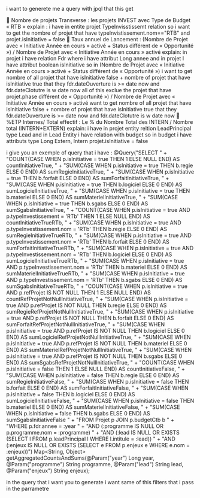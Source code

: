 i want to generete me a query with jpql that this get

	Nombre de projets Transverse : les projets INVEST avec Type de Budget « RTB » explain : i have in entite projet TypeInvisstissemt relation so i want to get the nombre of projet that have typeInvistissement.nom=="RTB" and projet.isInitiative = false
	Taux annuel de Lancement : (Nombre de Projet avec « Initiative Année en cours » activé + Status différent de « Opportunité ») / Nombre de Projet avec « Initiative Année en cours » activé explain: in projet i have relation Fdr where i have attribut Long annee and in projet I have attribut boolean isInitiative so in (Nombre de Projet avec « Initiative Année en cours » activé + Status différent de « Opportunité ») i want to get nombre of all projet that have isInitiative false + nombre of projet that have isInitiative true that they fdr.dateOuverture is >= date now and fdr.dateClotutre is w date now all of this exclue the projet that have projet.phase différent de « Opportunité ») /  Nombre de Projet avec « Initiative Année en cours » activé  want to get nombre of all projet that have isInitiative false + nombre of projet that have isInitiative true that they fdr.dateOuverture is >= date now and fdr.dateClotutre is w date now 
	%ETP Internes/ Total effectif : Le % du Nombre Total des  INTERN / Nombre total (INTERN+EXTERN) explain: i have in projet entity reltion LeadPrincipal type Lead and in Lead Entity i have relation with budget so in budget i have attributs type Long Extern, Intern projet.isInitiative = false


i give you an exemple of query that i have :   @Query("SELECT "
            + "COUNT(CASE WHEN p.isInitiative = true THEN 1 ELSE NULL END) AS countInitiativeTrue, "
            + "SUM(CASE WHEN p.isInitiative = true THEN b.regie ELSE 0 END) AS sumRegieInitiativeTrue, "
            + "SUM(CASE WHEN p.isInitiative = true THEN b.forfait ELSE 0 END) AS sumForfaitInitiativeTrue, "
            + "SUM(CASE WHEN p.isInitiative = true THEN b.logiciel ELSE 0 END) AS sumLogicielInitiativeTrue, "
            + "SUM(CASE WHEN p.isInitiative = true THEN b.materiel ELSE 0 END) AS sumMaterielInitiativeTrue, "
            + "SUM(CASE WHEN p.isInitiative = true THEN b.sgabs ELSE 0 END) AS sumSgabsInitiativeTrue, "
            + "COUNT(CASE WHEN p.isInitiative = true AND p.typeInvestissement = 'RTb' THEN 1 ELSE NULL END) AS countInitiativeTrueRTb, "
            + "SUM(CASE WHEN p.isInitiative = true AND p.typeInvestissement.nom = 'RTb' THEN b.regie ELSE 0 END) AS sumRegieInitiativeTrueRTb, "
            + "SUM(CASE WHEN p.isInitiative = true AND p.typeInvestissement.nom = 'RTb' THEN b.forfait ELSE 0 END) AS sumForfaitInitiativeTrueRTb, "
            + "SUM(CASE WHEN p.isInitiative = true AND p.typeInvestissement.nom = 'RTb' THEN b.logiciel ELSE 0 END) AS sumLogicielInitiativeTrueRTb, "
            + "SUM(CASE WHEN p.isInitiative = true AND p.typeInvestissement.nom = 'RTb' THEN b.materiel ELSE 0 END) AS sumMaterielInitiativeTrueRTb, "
            + "SUM(CASE WHEN p.isInitiative = true AND p.typeInvestissement.nom = 'RTb' THEN b.sgabs ELSE 0 END) AS sumSgabsInitiativeTrueRTb, "
            + "COUNT(CASE WHEN p.isInitiative = true AND p.refProjet IS NOT NULL THEN 1 ELSE NULL END) AS countRefProjetNotNullInitiativeTrue, "
            + "SUM(CASE WHEN p.isInitiative = true AND p.refProjet IS NOT NULL THEN b.regie ELSE 0 END) AS sumRegieRefProjetNotNullInitiativeTrue, "
            + "SUM(CASE WHEN p.isInitiative = true AND p.refProjet IS NOT NULL THEN b.forfait ELSE 0 END) AS sumForfaitRefProjetNotNullInitiativeTrue, "
            + "SUM(CASE WHEN p.isInitiative = true AND p.refProjet IS NOT NULL THEN b.logiciel ELSE 0 END) AS sumLogicielRefProjetNotNullInitiativeTrue, "
            + "SUM(CASE WHEN p.isInitiative = true AND p.refProjet IS NOT NULL THEN b.materiel ELSE 0 END) AS sumMaterielRefProjetNotNullInitiativeTrue, "
            + "SUM(CASE WHEN p.isInitiative = true AND p.refProjet IS NOT NULL THEN b.sgabs ELSE 0 END) AS sumSgabsRefProjetNotNullInitiativeTrue, "
            + "COUNT(CASE WHEN p.isInitiative = false THEN 1 ELSE NULL END) AS countInitiativeFalse, "
            + "SUM(CASE WHEN p.isInitiative = false THEN b.regie ELSE 0 END) AS sumRegieInitiativeFalse, "
            + "SUM(CASE WHEN p.isInitiative = false THEN b.forfait ELSE 0 END) AS sumForfaitInitiativeFalse, "
            + "SUM(CASE WHEN p.isInitiative = false THEN b.logiciel ELSE 0 END) AS sumLogicielInitiativeFalse, "
            + "SUM(CASE WHEN p.isInitiative = false THEN b.materiel ELSE 0 END) AS sumMaterielInitiativeFalse, "
            + "SUM(CASE WHEN p.isInitiative = false THEN b.sgabs ELSE 0 END) AS sumSgabsInitiativeFalse "
            + "FROM Projet p JOIN p.budgetCtb b "
            + "WHERE p.fdr.annee = :year "
            + "AND (:programme IS NULL OR p.programme.nom = :programme) "
            + "AND (:lead IS NULL OR EXISTS (SELECT l FROM p.leadPrincipal l WHERE l.intitule = :lead)) "
            + "AND (:enjeux IS NULL OR EXISTS (SELECT e FROM p.enjeux e WHERE e.nom = :enjeux))")
    Map<String, Object> getAggregatedCountsAndSums(@Param("year") Long year, @Param("programme") String programme,
                                                   @Param("lead") String lead, @Param("enjeux") String enjeux);


in the query that i want you to generate i want same of this filters that i pass in the parrametre

